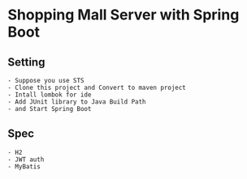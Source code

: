 # Shopping Mall Server with Spring Boot

## Setting
	- Suppose you use STS
	- Clone this project and Convert to maven project
	- Intall lombok for ide
	- Add JUnit library to Java Build Path
	- and Start Spring Boot

## Spec
	- H2
	- JWT auth
	- MyBatis